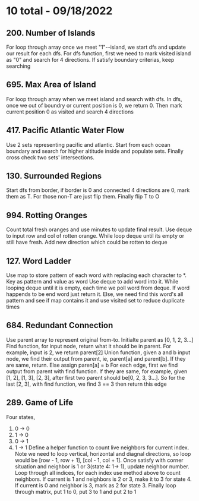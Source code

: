 # 10 total - 09/18/2022

## 200. Number of Islands
For loop through array once we meet "1"--island, we start dfs and update our result for each dfs.
For dfs function, first we need to mark visited island as "0" and search for 4 directions. If satisfy boundary criterias, keep searching

## 695. Max Area of Island
For loop through array when we meet island and search with dfs.
In dfs, once we out of boundry or current position is 0, we return 0. Then mark current position 0 as visited and search 4 directions

## 417. Pacific Atlantic Water Flow
Use 2 sets representing pacific and atlantic. Start from each ocean boundary and search for higher altitude inside and populate sets.
Finally cross check two sets' intersections.

## 130. Surrounded Regions
Start dfs from border, if border is 0 and connected 4 directions are 0, mark them as T.
For those non-T are just flip them. Finally flip T to O

## 994. Rotting Oranges
Count total fresh oranges and use minutes to update final result.
Use deque to input row and col of rotten orange.
While loop deque until its empty or still have fresh. Add new direction which could be rotten to deque

## 127. Word Ladder
Use map to store pattern of each word with replacing each character to *. Key as pattern and value as word
Use deque to add word into it. While looping deque until it is empty, each time we poll word from deque. If word happends to be end word just return it. Else, we need find this word's all pattern and see if map contains it and use visited set to reduce duplicate times

## 684. Redundant Connection
Use parent array to represent original from-to. Initialte parent as [0, 1, 2, 3...]
Find function, for input node, return what it should be in parent. For example, input is 2, we return parent[2]
Union function, given a and b input node, we find their output from parent, ie, parent[a] and parent[b]. If they are same, return. Else assign paren[a] = b
For each edge, first we find output from parent with find function. If they are same, for example, given [1, 2], [1, 3], [2, 3], after first two parent should be[0, 2, 3, 3...]. So for the last [2, 3], with find function, we find 3 == 3 then return this edge

## 289. Game of Life
Four states,
1. 0 -> 0
2. 1 -> 0
3. 0 -> 1
4. 1 -> 1
Define a helper function to count live neighbors for current index. Note we need to loop vertical, horizontal and diagnal directions, so loop would be [row - 1, row + 1], [col - 1, col + 1]. Once satisfy with corner situation and neighbor is 1 or 3(state 4: 1-> 1), update neighbor number.
Loop through all indices, for each index use method above to count neighbors. If current is 1 and neighbors is 2 or 3, make it to 3 for state 4. If current is 0 and neighbor is 3, mark as 2 for state 3.
Finally loop through matrix, put 1 to 0, put 3 to 1 and put 2 to 1
